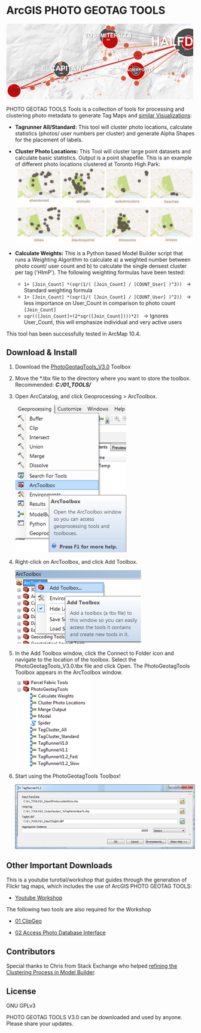 ArcGIS PHOTO GEOTAG TOOLS
====================

![Vis Example](sightline_img.png?raw=true)

PHOTO GEOTAG TOOLS Tools is a collection of tools for processing and clustering photo metadata to generate Tag Maps and [similar Visualizations](https://www.flickr.com/photos/64974314@N08/albums/72157628868173205):

* **Tagrunner All/Standard:** This tool will cluster photo locations, calculate statistics (photos/ user numbers per cluster) and generate Alpha Shapes for the placement of labels.

* **Cluster Photo Locations:** This Tool will cluster large point datasets and calculate basic statistics. Output is a point shapefile.
	This is an example of different photo locations clustered at Toronto High Park:
	![Geoprocessing > ArcToolbox](img5.png)
	
* **Calculate Weights:** This is a Python based Model Builder script that runs a Weighting Algorithm to calculate a) a weighted number between photo count/ user count and b) to calculate the single densest cluster per tag ('HImP').
	The following weighting formulas have been tested:
	*  `1+ [Join_Count] *(sqr(1/( [Join_Count] / [COUNT_User] )^3)) ` → Standard weighting formula
	* `1+ [Join_Count] *(sqr(1/( [Join_Count] / [COUNT_User] )^2)) ` → less importance on User_Count in comparison to photo count `[Join_Count]`
	* `sqr(([Join_Count]+(2*sqr([Join_Count])))*2) ` → Ignores User_Count, this will emphasize individual and very active users
	
This tool has been successfully tested in ArcMap 10.4. 

## Download & Install

1. Download the [PhotoGeotagTools_V3.0](PhotoGeotagTools_V3.0.tbx) Toolbox

2. Move the *.tbx file to the directory where you want to store the toolbox. Recommended: ***C:/01_TOOLS/***
 

3. Open ArcCatalog, and click Geoprocessing > ArcToolbox.

	![Geoprocessing > ArcToolbox](img1.png)

5. Right-click on ArcToolbox, and click Add Toolbox.

	![Add ArcToolbox](img2.png)

6. In the Add Toolbox window, click the Connect to Folder icon and navigate to the location of the toolbox. Select the PhotoGeotagTools_V3.0.tbx file and click Open. The PhotoGeotagTools Toolbox appears in the ArcToolbox window.

	![PhotoGeotagTools Toolbox](img3.png)

7. Start using the PhotoGeotagTools Toolbox!

	![Cluster Tag tool window](img4.png)

## Other Important Downloads

This is a youtube turotial/workshop that guides through the generation of Flickr tag maps, which includes the use of ArcGIS PHOTO GEOTAG TOOLS:

* [Youtube Workshop](https://www.youtube.com/watch?v=3K_oVk4vhHE)

The following two tools are also required for the Workshop

* [01 ClipGeo](https://github.com/Sieboldianus/ClipGeo)

* [02 Access Photo Database Interface](https://github.com/Sieboldianus/AccessPhotoDatabaseInterface)

## Contributors

Special thanks to Chris from Stack Exchange who helped [refining the Clustering Process in Model Builder](http://gis.stackexchange.com/questions/103954/counting-unique-occurrences-during-spatial-join).

## License

GNU GPLv3

PHOTO GEOTAG TOOLS V3.0 can be downloaded and used by anyone. Please share your updates.
